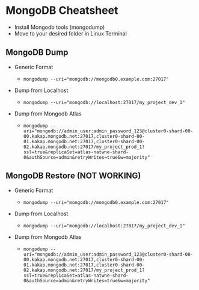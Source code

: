 # MongoDB Cheatsheet

- Install Mongodb tools (mongodump)
- Move to your desired folder in Linux Terminal

## MongoDB Dump
- Generic Format
  - `mongodump --uri="mongodb://mongodb0.example.com:27017"`

- Dump from Localhost
  - `mongodump --uri="mongodb://localhost:27017/my_project_dev_1"`

- Dump from Mongodb Atlas
  - `mongodump --uri="mongodb://admin_user:admin_password_123@cluster0-shard-00-00.kakap.mongodb.net:27017,cluster0-shard-00-01.kakap.mongodb.net:27017,cluster0-shard-00-02.kakap.mongodb.net:27017/my_project_prod_1?ssl=true&replicaSet=atlas-natwne-shard-0&authSource=admin&retryWrites=true&w=majority"`


## MongoDB Restore (NOT WORKING)
- Generic Format
  - `mongodump --uri="mongodb://mongodb0.example.com:27017"`

- Dump from Localhost
  - `mongodump --uri="mongodb://localhost:27017/my_project_dev_1"`

- Dump from Mongodb Atlas
  - `mongodump --uri="mongodb://admin_user:admin_password_123@cluster0-shard-00-00.kakap.mongodb.net:27017,cluster0-shard-00-01.kakap.mongodb.net:27017,cluster0-shard-00-02.kakap.mongodb.net:27017/my_project_prod_1?ssl=true&replicaSet=atlas-natwne-shard-0&authSource=admin&retryWrites=true&w=majority"`
  


